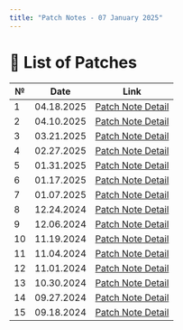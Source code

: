 ```yaml
---
title: "Patch Notes - 07 January 2025"
---
```


# 📝 List of Patches

| №  | Date       | Link                                       |
|----|------------|--------------------------------------------|
| 1  | 04.18.2025 | [Patch Note Detail](patches04182025.md)    |
| 2  | 04.10.2025 | [Patch Note Detail](patches10042025.md)    |
| 3  | 03.21.2025 | [Patch Note Detail](patches21032025.md)    |
| 4  | 02.27.2025 | [Patch Note Detail](patches02272025.md)    |
| 5  | 01.31.2025 | [Patch Note Detail](patches01312025.md)    |
| 6  | 01.17.2025 | [Patch Note Detail](patchnotes01172025.md) |
| 7  | 01.07.2025 | [Patch Note Detail](patches01072025.md)    |
| 8  | 12.24.2024 | [Patch Note Detail](patches12242024.md)    |
| 9  | 12.06.2024 | [Patch Note Detail](patches12062024.md)    |
| 10 | 11.19.2024 | [Patch Note Detail](patchnotes11192024.md) |
| 11 | 11.04.2024 | [Patch Note Detail](patches11042024.md)    |
| 12 | 11.01.2024 | [Patch Note Detail](patches11012024.md)    |
| 13 | 10.30.2024 | [Patch Note Detail](patches10302024.md)    |
| 14 | 09.27.2024 | [Patch Note Detail](patches09262024.md)    |
| 15 | 09.18.2024 | [Patch Note Detail](patches09182024.md)    |
